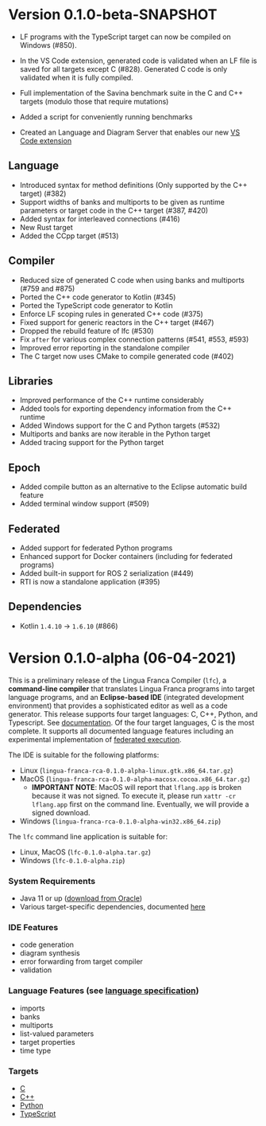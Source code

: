 # Version 0.1.0-beta-SNAPSHOT
- LF programs with the TypeScript target can now be compiled on Windows (#850).
- In the VS Code extension, generated code is validated when an LF file is saved for all targets except C (#828). Generated C code is only validated when it is fully compiled.


- Full implementation of the Savina benchmark suite in the C and C++ targets (modulo those that require mutations)
- Added a script for conveniently running benchmarks
- Created an Language and Diagram Server that enables our new [VS Code extension](https://github.com/lf-lang/vscode-lingua-franca)

## Language
 
 - Introduced syntax for method definitions (Only supported by the C++ target) (#382)
 - Support widths of banks and multiports to be given as runtime parameters or target code in the C++ target (#387, #420)
 - Added syntax for interleaved connections (#416)
 - New Rust target
 - Added the CCpp target (#513)

## Compiler
 
 - Reduced size of generated C code when using banks and multiports (#759 and #875)
 - Ported the C++ code generator to Kotlin (#345)
 - Ported the TypeScript code generator to Kotlin
 - Enforce LF scoping rules in generated C++ code (#375)
 - Fixed support for generic reactors in the C++ target (#467)
 - Dropped the rebuild feature of lfc (#530)
 - Fix `after` for various complex connection patterns (#541, #553, #593)
 - Improved error reporting in the standalone compiler
 - The C target now uses CMake to compile generated code (#402)

## Libraries
 
 - Improved performance of the C++ runtime considerably
 - Added tools for exporting dependency information from the C++ runtime
 - Added Windows support for the C and Python targets (#532)
 - Multiports and banks are now iterable in the Python target
 - Added tracing support for the Python target

## Epoch
 - Added compile button as an alternative to the Eclipse automatic build feature
 - Added terminal window support (#509)

## Federated
 - Added support for federated Python programs
 - Enhanced support for Docker containers (including for federated programs)
 - Added built-in support for ROS 2 serialization (#449)
 - RTI is now a standalone application (#395)

## Dependencies
 - Kotlin `1.4.10` -> `1.6.10` (#866)

# Version 0.1.0-alpha (06-04-2021)
This is a preliminary release of the Lingua Franca Compiler (`lfc`), a **command-line compiler** that translates Lingua Franca programs into target language programs, and an **Eclipse-based IDE** (integrated development environment) that provides a sophisticated editor as well as a code generator. This release supports four target languages: C, C++, Python, and Typescript. See [documentation](https://github.com/icyphy/lingua-franca/wiki). Of the four target languages, C is the most complete. It supports all documented language features including an experimental implementation of [federated execution](https://github.com/icyphy/lingua-franca/wiki/Distributed-Execution).

The IDE is suitable for the following platforms:
- Linux (`lingua-franca-rca-0.1.0-alpha-linux.gtk.x86_64.tar.gz`)
- MacOS (`lingua-franca-rca-0.1.0-alpha-macosx.cocoa.x86_64.tar.gz`)
  - **IMPORTANT NOTE**: MacOS will report that `lflang.app` is broken because it was not signed. To execute it, please run `xattr -cr lflang.app` first on the command line. Eventually, we will provide a signed download.
- Windows (`lingua-franca-rca-0.1.0-alpha-win32.x86_64.zip`)

The `lfc` command line application is suitable for:
- Linux, MacOS (`lfc-0.1.0-alpha.tar.gz`)
- Windows (`lfc-0.1.0-alpha.zip`)

### System Requirements
- Java 11 or up ([download from Oracle](https://www.oracle.com/java/technologies/javase-jdk11-downloads.html))
- Various target-specific dependencies, documented [here](https://github.com/icyphy/lingua-franca/blob/7473ae1549c2b2aeed8f5469675f328d3984cb2c/REQUIREMENTS.md)
 
### IDE Features
- code generation
- diagram synthesis
- error forwarding from target compiler
- validation

### Language Features (see [language specification](https://github.com/icyphy/lingua-franca/wiki/Language-Specification))
- imports
- banks
- multiports
- list-valued parameters
- target properties
- time type

### Targets
- [C](https://github.com/icyphy/lingua-franca/wiki/Writing-Reactors-in-C)
- [C++](https://github.com/icyphy/lingua-franca/wiki/Writing-Reactors-in-Cpp)
- [Python](https://github.com/icyphy/lingua-franca/wiki/Writing-Reactors-in-Python)
- [TypeScript](https://github.com/icyphy/lingua-franca/wiki/Writing-Reactors-in-TypeScript)
